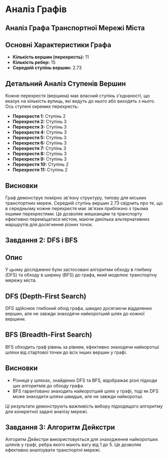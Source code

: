 # Аналіз Графів


## Аналіз Графа Транспортної Мережі Міста

## Основні Характеристики Графа

- **Кількість вершин (перехресть):** 11
- **Кількість ребер:** 15
- **Середній ступінь вершин:** 2.73

## Детальний Аналіз Ступенів Вершин

Кожне перехрестя (вершина) має власний ступінь з'єднаності, що вказує на кількість вулиць, які ведуть до нього або виходять з нього. Ось ступені окремих перехресть:

- **Перехрестя 1:** Ступінь 2
- **Перехрестя 2:** Ступінь 3
- **Перехрестя 3:** Ступінь 3
- **Перехрестя 4:** Ступінь 3
- **Перехрестя 5:** Ступінь 3
- **Перехрестя 6:** Ступінь 3
- **Перехрестя 7:** Ступінь 3
- **Перехрестя 8:** Ступінь 3
- **Перехрестя 9:** Ступінь 3
- **Перехрестя 10:** Ступінь 2
- **Перехрестя 11:** Ступінь 2

## Висновки

Граф демонструє помірно зв'язну структуру, типову для міських транспортних мереж. Середній ступінь вершин 2.73 свідчить про те, що в середньому кожне перехрестя має зв'язки приблизно з трьома іншими перехрестями. Це дозволяє мешканцям та транспорту ефективно переміщатися містом, маючи декілька альтернативних маршрутів для досягнення різних точок.


## Завдання 2: DFS і BFS
## Опис
У цьому дослідженні були застосовані алгоритми обходу в глибину (DFS)
та обходу в ширину (BFS) до графа, який моделює транспортну мережу міста.

## DFS (Depth-First Search)
DFS здійснює глибокий обхід графа, швидко досягаючи віддалених вершин,
але не завжди знаходячи найкоротший шлях до кожної вершини.

## BFS (Breadth-First Search)
BFS обходить граф рівень за рівнем, ефективно знаходячи найкоротші шляхи
від стартової точки до всіх інших вершин у графі.

## Висновки
- Різниця у шляхах, знайдених DFS та BFS, відображає різні підходи цих алгоритмів до обходу графа.
- BFS гарантовано знаходить найкоротший шлях у графі, тоді як DFS може знаходити шляхи швидше, але не завжди найкоротші.

Ці результати демонструють важливість вибору підходящого алгоритму для конкретної задачі аналізу мережі.

## Завдання 3: Алгоритм Дейкстри
Алгоритм Дейкстри використовується для знаходження найкоротших шляхів у графі, ребра якого мають вагу від 1 до 5. Це дозволяє ефективно аналізувати транспортні мережі.
